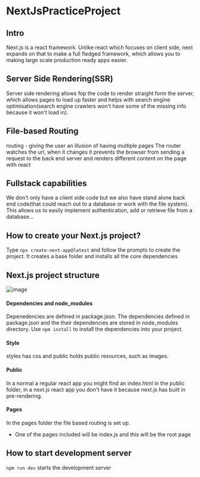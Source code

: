 # NextJsPracticeProject

## Intro
Next.js is a react framework. Unlike react which focuses on client side, next expands on that to make a full fledged framework, which allows you to making large scale production ready apps easier.


## Server Side Rendering(SSR)
Server side rendering allows fop the code to render straight form the server, which allows pages to load up faster and helps with search engine optimisation(search engine crawlers won't have some of the missing info because it won't load in).


## File-based Routing
routing - giving the user an illusion of having multiple pages
The router watches the url, when it changes it prevents the browser from sending a request to the back end server and renders different content on the page with react


## Fullstack capabilities
We don't only have a client side code but we also have stand alone back end code(that could reach out to a database or work with the file system). This allows us to easily implement authentication, add or retrieve file from a database...


## How to create your Next.js project?
Type ```npx create-next-app@latest``` and follow the prompts to create the project. It creates a base folder and installs all the core dependencies

## Next.js project structure
![image](https://user-images.githubusercontent.com/80905254/155861302-80295003-c3dc-4d79-856b-65d9a14fcd79.png)
#### Dependencies and node_modules
Depenedencies are defined in package.json. The dependencies defined in package.json and the their dependencies are stored in node_modules directory. Use ```npm install``` to install the dependencies into your project.
#### Style
styles has css and public holds public resources, such as images. 
#### Public
In a normal a regular react app you might find an index.html in the public folder, in a next.js react app you don't have it because next.js has built in pre-rendering. 
#### Pages
In the pages folder the file based routing is set up.
- One of the pages included will be index.js and this will be the root page

## How to start development server
```npm run dev``` starts the development server
